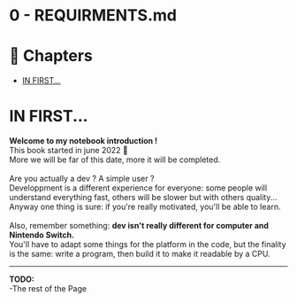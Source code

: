 # 0 - REQUIRMENTS.md

# 📖 Chapters

- [IN FIRST...](#in-first)


# IN FIRST...

**Welcome to my notebook introduction !**<br>
This book started in june 2022 📕<br>
More we will be far of this date, more it will be completed.<br>
<br>
Are you actually a dev ? A simple user ?<br>
Developpment is a different experience for everyone: some people will understand everything fast, others will be slower but with others quality...<br>
Anyway one thing is sure: if you're really motivated, you'll be able to learn.<br>
<br>
Also, remember something: **dev isn't really different for computer and Nintendo Switch.**<br>
You'll have to adapt some things for the platform in the code, but the finality is the same: write a program, then build it to make it readable by a CPU.<br>

----------------------

**TODO:**<br>
-The rest of the Page
